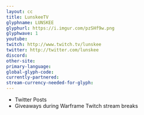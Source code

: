 ```yaml
---
layout: cc
title: LunskeeTV
glyphname: LUNSKEE
glyphurl: https://i.imgur.com/pzSHf9w.png
glyphwave: 1
youtube: 
twitch: http://www.twitch.tv/lunskee
twitter: http://twitter.com/lunskee
discord: 
other-site: 
primary-language: 
global-glyph-code: 
currently-partnered: 
stream-currency-needed-for-glyph: 
---
```

* Twitter Posts
* Giveaways during Warframe Twitch stream breaks
